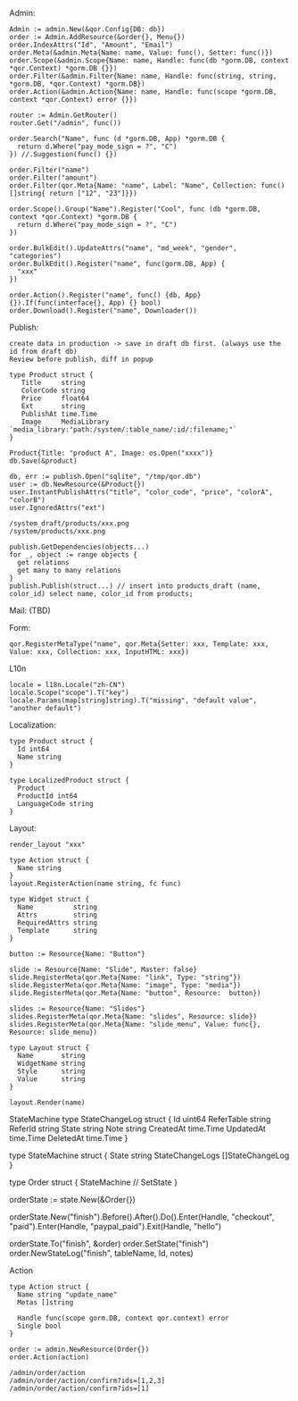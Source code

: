 Admin:

    Admin := admin.New(&qor.Config{DB: db})
    order := Admin.AddResource(&order{}, Menu{})
    order.IndexAttrs("Id", "Amount", "Email")
    order.Meta(&admin.Meta{Name: name, Value: func(), Setter: func()})
    order.Scope(&admin.Scope{Name: name, Handle: func(db *gorm.DB, context *qor.Context) *gorm.DB {}})
    order.Filter(&admin.Filter{Name: name, Handle: func(string, string, *gorm.DB, *qor.Context) *gorm.DB})
    order.Action(&admin.Action{Name: name, Handle: func(scope *gorm.DB, context *qor.Context) error {}})

    router := Admin.GetRouter()
    router.Get("/admin", func())

    order.Search("Name", func (d *gorm.DB, App) *gorm.DB {
      return d.Where("pay_mode_sign = ?", "C")
    }) //.Suggestion(func() {})

    order.Filter("name")
    order.Filter("amount")
    order.Filter(qor.Meta{Name: "name", Label: "Name", Collection: func() []string{ return ["12", "23"]}})

    order.Scope().Group("Name").Register("Cool", func (db *gorm.DB, context *qor.Context) *gorm.DB {
      return d.Where("pay_mode_sign = ?", "C")
    })

    order.BulkEdit().UpdateAttrs("name", "md_week", "gender", "categories")
    order.BulkEdit().Register("name", func(gorm.DB, App) {
      "xxx"
    })

    order.Action().Register("name", func() {db, App} {}).If(func(interface{}, App) {} bool)
    order.Download().Register("name", Downloader())

Publish:

    create data in production -> save in draft db first. (always use the id from draft db)
    Review before publish, diff in popup

    type Product struct {
       Title     string
       ColorCode string
       Price     float64
       Ext       string
       PublishAt time.Time
       Image     MediaLibrary `media_library:"path:/system/:table_name/:id/:filename;"`
    }

    Product{Title: "product A", Image: os.Open("xxxx")}
    db.Save(&product)

    db, err := publish.Open("sqlite", "/tmp/qor.db")
    user := db.NewResource(&Product{})
    user.InstantPublishAttrs("title", "color_code", "price", "colorA", "colorB")
    user.IgnoredAttrs("ext")

    /system_draft/products/xxx.png
    /system/products/xxx.png

    publish.GetDependencies(objects...)
    for _, object := range objects {
      get relations
      get many to many relations
    }
    publish.Publish(struct...) // insert into products_draft (name, color_id) select name, color_id from products;

Mail: (TBD)

Form:

    qor.RegisterMetaType("name", qor.Meta{Setter: xxx, Template: xxx, Value: xxx, Collection: xxx, InputHTML: xxx})

L10n

    locale = l18n.Locale("zh-CN")
    locale.Scope("scope").T("key")
    locale.Params(map[string]string).T("missing", "default value", "another default")

Localization:

    type Product struct {
      Id int64
      Name string
    }

    type LocalizedProduct struct {
      Product
      ProductId int64
      LanguageCode string
    }

Layout:

    render_layout "xxx"

    type Action struct {
      Name string
    }
    layout.RegisterAction(name string, fc func)

    type Widget struct {
      Name          string
      Attrs         string
      RequiredAttrs string
      Template      string
    }

    button := Resource{Name: "Button"}

    slide := Resource{Name: "Slide", Master: false}
    slide.RegisterMeta(qor.Meta{Name: "link", Type: "string"})
    slide.RegisterMeta(qor.Meta{Name: "image", Type: "media"})
    slide.RegisterMeta(qor.Meta{Name: "button", Resource:  button})

    slides := Resource{Name: "Slides"}
    slides.RegisterMeta(qor.Meta{Name: "slides", Resource: slide})
    slides.RegisterMeta(qor.Meta{Name: "slide_menu", Value: func{}, Resource: slide_menu})

    type Layout struct {
      Name       string
      WidgetName string
      Style      string
      Value      string
    }

    layout.Render(name)

StateMachine
  type StateChangeLog struct {
    Id         uint64
    ReferTable string
    ReferId    string
    State      string
    Note       string
    CreatedAt  time.Time
    UpdatedAt  time.Time
    DeletedAt  time.Time
  }

  type StateMachine struct {
    State string
    StateChangeLogs []StateChangeLog
  }

  type Order struct {
    StateMachine // SetState
  }

  orderState := state.New(&Order{})

  orderState.New("finish").Before().After().Do().Enter(Handle, "checkout", "paid").Enter(Handle, "paypal_paid").Exit(Handle, "hello")

  orderState.To("finish", &order)
    order.SetState("finish")
    order.NewStateLog("finish", tableName, Id, notes)

Action

    type Action struct {
      Name string "update_name"
      Metas []string

      Handle func(scope gorm.DB, context qor.context) error
      Single bool
    }

    order := admin.NewResource(Order{})
    order.Action(action)

    /admin/order/action
    /admin/order/action/confirm?ids=[1,2,3]
    /admin/order/action/confirm?ids=[1]
